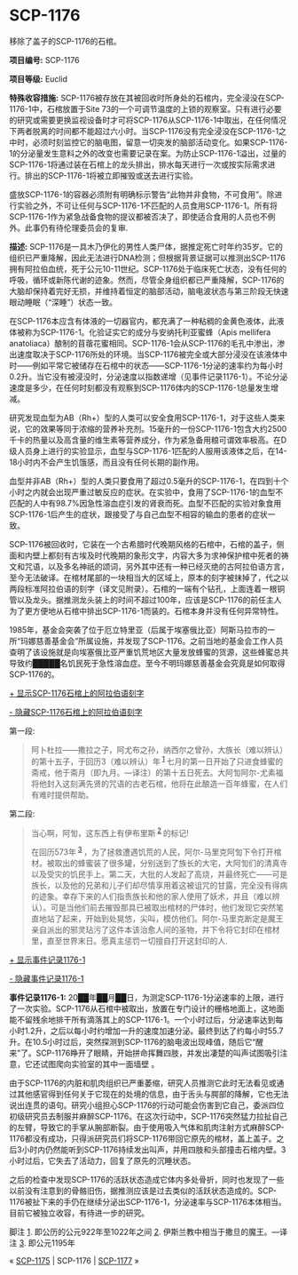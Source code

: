 # SCP-1176
                        




移除了盖子的SCP-1176的石棺。



**项目编号:**  SCP-1176

**项目等级:**  Euclid

**特殊收容措施:**  SCP-1176被存放在其被回收时所身处的石棺内，完全浸没在SCP-1176-1中，石棺放置于Site 73的一个可调节温度的上锁的观察室。只有进行必要的研究或需要更换监视设备时才可将SCP-1176从SCP-1176-1中取出，在任何情况下两者脱离的时间都不能超过六小时。当SCP-1176没有完全浸没在SCP-1176-1之中时，必须时刻监控它的脑电图，留意一切突发的脑部活动变化。如果SCP-1176-1的分泌量发生意料之外的改变也需要记录在案。为防止SCP-1176-1溢出，过量的SCP-1176-1将通过装在石棺上的龙头排出，排水每天进行一次或按实际需求进行。排出的SCP-1176-1将被立即摧毁或送去进行实验。

盛放SCP-1176-1的容器必须附有明确标示警告“此物并非食物，不可食用”。除进行实验之外，不可让任何与SCP-1176-1不匹配的人员食用SCP-1176-1。所有将SCP-1176-1作为紧急战备食物的提议都被否决了，即使适合食用的人员也不例外。此事仍有待伦理委员会的复审.

**描述:**  SCP-1176是一具木乃伊化的男性人类尸体，据推定死亡时年约35岁。它的组织已严重降解，因此无法进行DNA检测；但根据背景证据可以推测出SCP-1176拥有阿拉伯血统，死于公元10-11世纪。SCP-1176处于临床死亡状态，没有任何的呼吸，循环或新陈代谢的迹象。然而，尽管全身组织都已严重降解，SCP-1176的大脑却保持着完好无损，并维持着恒定的脑部活动，脑电波状态与第三阶段无快速眼动睡眠（“深睡”）状态一致。

在SCP-1176本应含有体液的一切器官内，都充满了一种粘稠的金黄色液体，此液体被称为SCP-1176-1。化验证实它的成分与安纳托利亚蜜蜂（Apis mellifera anatoliaca）酿制的苜蓿花蜜相同。SCP-1176-1会从SCP-1176的毛孔中渗出，渗出速度取决于SCP-1176所处的环境。当SCP-1176被完全或大部分浸没在该液体中时——例如平常它被储存在石棺中的状态——SCP-1176-1分泌的速率约为每小时0.2升。当它没有被浸没时，分泌速度以指数递增（见事件记录1176-1）。不论分泌速度是多少，在任何时刻都没有观察到SCP-1176体内的SCP-1176-1总量发生增减。

研究发现血型为AB（Rh+）型的人类可以安全食用SCP-1176-1，对于这些人类来说，它的效果等同于浓缩的营养补充剂。15毫升的一份SCP-1176-1包含大约2500千卡的热量以及高含量的维生素等营养成分，作为紧急备用粮可谓效率极高。在D级人员身上进行的实验显示，血型与SCP-1176-1匹配的人服用该液体之后，在14-18小时内不会产生饥饿感，而且没有任何长期的副作用。

血型并非AB（Rh+）型的人类只要食用了超过0.5毫升的SCP-1176-1，在四到十个小时之内就会出现严重过敏反应的症状。在实验中，食用了SCP-1176-1的血型不匹配的人中有98.7%因急性溶血症引发的肾衰而死。血型不匹配的实验对象食用SCP-1176-1后产生的症状，跟接受了与自己血型不相容的输血的患者的症状一致。

SCP-1176被回收时，它装在一个古希腊时代晚期风格的石棺中，石棺的盖子，侧面和内壁上都刻有古埃及时代晚期的象形文字，内容大多为求神保护棺中死者的祷文和咒语，以及多名神祇的颂词，另外其中还有一种已经灭绝的古阿拉伯语方言，至今无法破译。在棺材尾部的一块相当大的区域上，原本的刻字被抹掉了，代之以两段标准阿拉伯语的刻字（译文见附录）。石棺的一端有个钻孔，上面连着一根铜管以及龙头。据推测龙头装上的时间不超过100年，应该是SCP-1176的前任主人为了更方便地从石棺中排出SCP-1176-1而装的。石棺本身并没有任何异常特性。

1985年，基金会突袭了位于厄立特里亚（后属于埃塞俄比亚）阿斯马拉市的一所“玛娜慈善基金会”所属设施，并发现了SCP-1176。之前当地的基金会工作人员查明了该设施就是向埃塞俄比亚严重饥荒地区大量发放蜂蜜的货源，这些蜂蜜总共导致约█████名饥民死于急性溶血症。至今不明玛娜慈善基金会究竟是如何取得SCP-1176的。


<a shape='rect' class='collapsible-block-link' href='javascript:;'>+&#160;&#26174;&#31034;SCP-1176&#30707;&#26874;&#19978;&#30340;&#38463;&#25289;&#20271;&#35821;&#21051;&#23383;</a>

<a shape='rect' class='collapsible-block-link' href='javascript:;'>-&#160;&#38544;&#34255;SCP-1176&#30707;&#26874;&#19978;&#30340;&#38463;&#25289;&#20271;&#35821;&#21051;&#23383;</a>

第一段:


> 阿卜杜拉——撒拉之子，阿尤布之孙，纳西尔之曾孙，大族长（难以辨认）的第十五子，于回历3（难以辨认）年<sup class='footnoteref'>
 <a shape='rect' class='footnoteref' id='footnoteref-1' href='javascript:;' onclick='WIKIDOT.page.utils.scrollToReference(&apos;footnote-1&apos;)'>1</a>
</sup>七月的第一日开始了只进食蜂蜜的斋戒，他于斋月（即九月。—译注）的第十五日死去。大阿訇阿尔-尤素福将他封入这刻满先贤的咒语的古老石棺，他将在此酿造一百年蜂蜜，在人们有难时提供帮助。
> 

第二段:


> 当心啊，阿訇，这东西上有伊布里斯<sup class='footnoteref'>
 <a shape='rect' class='footnoteref' id='footnoteref-2' href='javascript:;' onclick='WIKIDOT.page.utils.scrollToReference(&apos;footnote-2&apos;)'>2</a>
</sup>的标记!
> 
> 在回历573年<sup class='footnoteref'>
 <a shape='rect' class='footnoteref' id='footnoteref-3' href='javascript:;' onclick='WIKIDOT.page.utils.scrollToReference(&apos;footnote-3&apos;)'>3</a>
</sup>，为了拯救遭遇饥荒的人民，阿尔-马里克阿訇下令打开棺材。被取出的蜂蜜装了很多罐，分别送到了族长的大宅，大阿訇们的清真寺以及受灾的饥民手上。第二天，大批的人发起了高烧，并最终死亡——可是族长，以及他的兄弟和儿子们却尽情享用着这被诅咒的甘露，完全没有得病的迹象。幸存下来的人们指责族长和他的家人使用了妖术，并且（难以辨认）。可是当他们前去摧毁那具已被取出棺材的尸体时，他们发现它突然笔直地站了起来，开始到处晃悠，尖叫，模仿他们。阿尔-马里克断定是魔王亲自派出的邪灵玷污了这件本该治愈人间的圣物，并下令将它封印在棺材里，直至世界末日。愿真主惩罚一切擅自打开这封印的人.
> 





<a shape='rect' class='collapsible-block-link' href='javascript:;'>+&#160;&#26174;&#31034;&#20107;&#20214;&#35760;&#24405;1176-1</a>

<a shape='rect' class='collapsible-block-link' href='javascript:;'>-&#160;&#38544;&#34255;&#20107;&#20214;&#35760;&#24405;1176-1</a>

**事件记录1176-1:**  20██年██月██日，为测定SCP-1176-1分泌速率的上限，进行了一次实验。SCP-1176从石棺中被取出，放置在专门设计的栅格地面上，这地面能不留残余地排干所有滴落其上的SCP-1176-1。一个小时过后，分泌速率达到每小时1.2升，之后以每小时约增加一升的速度加速分泌。最终到达了约每小时55.7升。在10.5小时过后，突然探测到SCP-1176的脑电波出现峰值，随后它“醒来”了。SCP-1176睁开了眼睛，开始拼命挥舞四肢，并发出凄楚的叫声试图吸引注意，它还试图爬向实验室的其中一面墙壁 。

由于SCP-1176的内脏和肌肉组织已严重萎缩，研究人员推测它此时无法看见或通过其他感官得到任何关于它现在的处境的信息，由于舌头与腭部的降解，它也无法说出连贯的语句。研究小组担心SCP-1176的行动可能会伤害到它自己，委派四位初级研究员去制服并麻醉SCP-1176。在这次行动中，SCP-1176突然猛力拉扯自己的左臂，导致它的手掌从腕部断裂。由于使用吸入气体和肌肉注射方式麻醉SCP-1176都没有成功，只得派研究员们将SCP-1176带回它原先的棺材，盖上盖子。之后3小时内仍然能听到SCP-1176持续发出叫声，并用四肢和头部撞击石棺内壁。3小时过后，它失去了活动力，回复了原先的沉睡状态。

之后的检查中发现SCP-1176的活跃状态造成它体内多处骨折，同时也发现了一些以前没有注意到的骨骼旧伤，据推测应该是过去类似的活跃状态造成的。SCP-1176被扯下来的手仍在继续分泌出SCP-1176-1，分泌速率与SCP-1176本体相当。目前它被独立收容，有待进一步的研究。





脚注
<a shape='rect' href='javascript:;' onclick='WIKIDOT.page.utils.scrollToReference(&apos;footnoteref-1&apos;)'>1</a>. 即公历的公元922年至1022年之间
<a shape='rect' href='javascript:;' onclick='WIKIDOT.page.utils.scrollToReference(&apos;footnoteref-2&apos;)'>2</a>. 伊斯兰教中相当于撒旦的魔王。—译注
<a shape='rect' href='javascript:;' onclick='WIKIDOT.page.utils.scrollToReference(&apos;footnoteref-3&apos;)'>3</a>. 即公元1195年



« [SCP-1175](/scp-1175) | SCP-1176 | [SCP-1177](/scp-1177) »





                    